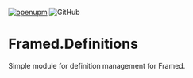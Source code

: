 [![openupm](https://img.shields.io/npm/v/net.mirzipan.framed.definitions?label=openupm&registry_uri=https://package.openupm.com)](https://openupm.com/packages/net.mirzipan.framed.definitions/) ![GitHub](https://img.shields.io/github/license/Mirzipan/Framed.Definitions)

# Framed.Definitions

Simple module for definition management for Framed.